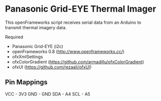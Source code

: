 Panasonic Grid-EYE Thermal Imager
=================================

This openFrameworks script receives serial data from an Arduino to transmit thermal imagery data.

Required
- Panasonic Grid-EYE (i2c)
- openFrameworks 0.8 (http://www.openframeworks.cc/)
- ofxXmlSettings
- ofxColorGradient (https://github.com/armadillu/ofxColorGradient)
- ofxUI (https://github.com/rezaali/ofxUI)

Pin Mappings
------------
VCC - 3V3
GND - GND
SDA - A4
SCL - A5
